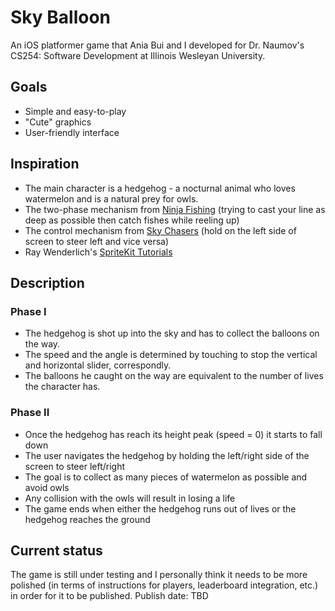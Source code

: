 # Sky Balloon
An iOS platformer game that Ania Bui and I developed for Dr. Naumov's CS254: Software Development at Illinois Wesleyan University.

## Goals
 - Simple and easy-to-play
 - "Cute" graphics
 - User-friendly interface

## Inspiration
 - The main character is a hedgehog - a nocturnal animal who loves watermelon and is a natural prey for owls.
 - The two-phase mechanism from [Ninja Fishing](https://itunes.apple.com/us/app/ninja-fishing/id445283501?mt=8) (trying to cast your line as deep as possible then catch fishes while reeling up)
 - The control mechanism from [Sky Chasers](https://itunes.apple.com/us/app/sky-chasers/id1038866266?mt=8) (hold on the left side of screen to steer left and vice versa)
 - Ray Wenderlich's [SpriteKit Tutorials](https://www.raywenderlich.com/87231/make-game-like-mega-jump-sprite-kit-swift-part-1)

## Description
### Phase I
 - The hedgehog is shot up into the sky and has to collect the balloons on the way. 
 - The speed and the angle is determined by touching to stop the vertical and horizontal slider, correspondly.
 - The balloons he caught on the way are equivalent to the number of lives the character has.

### Phase II
 - Once the hedgehog has reach its height peak (speed = 0) it starts to fall down
 - The user navigates the hedgehog by holding the left/right side of the screen to steer left/right
 - The goal is to collect as many pieces of watermelon as possible and avoid owls
 - Any collision with the owls will result in losing a life
 - The game ends when either the hedgehog runs out of lives or the hedgehog reaches the ground

## Current status
The game is still under testing and I personally think it needs to be more polished (in terms of instructions for players, leaderboard integration, etc.) in order for it to be published.
Publish date: TBD


